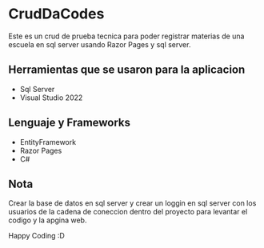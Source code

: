 # CrudDaCodes
Este es un crud de prueba tecnica para poder registrar materias de una escuela en sql server usando Razor Pages y sql server. 

## Herramientas que se usaron para la aplicacion

- Sql Server
- Visual Studio 2022

## Lenguaje y Frameworks

- EntityFramework
- Razor Pages
- C#

## Nota
 Crear la base de datos en sql server y crear un loggin en sql server con los usuarios de la cadena de coneccion dentro del proyecto para levantar el codigo y la apgina web.

Happy Coding :D

